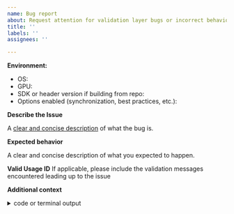 ```yaml
---
name: Bug report
about: Request attention for validation layer bugs or incorrect behavior
title: ''
labels: ''
assignees: ''

---
```


**Environment:**
 - OS: 
 - GPU:
 - SDK or header version if building from repo:
 - Options enabled (synchronization, best practices, etc.):

**Describe the Issue**

A [clear and concise description](https://en.wikipedia.org/wiki/Minimal_reproducible_example) of what the bug is.

**Expected behavior**

A clear and concise description of what you expected to happen.

**Valid Usage ID**
If applicable, please include the validation messages encountered leading up to the issue

**Additional context**

<details>
<summary>code or terminal output</summary>

```sh
# callstacks, crashes, etc.
# EX:
Validation Error: [ VUID-vkCmdDrawMultiEXT-colorAttachmentCount-06188 ] Object 0: handle = 0x3d47e60 ...
```

</details>
